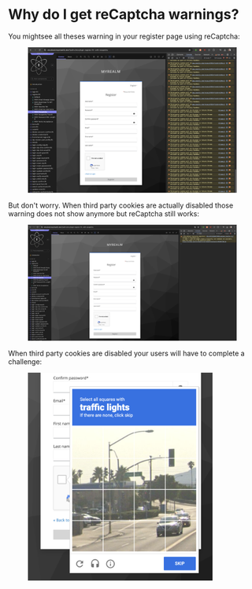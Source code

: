 # Why do I get reCaptcha warnings?

You mightsee all theses warning in your register page using reCaptcha:

<figure><img src="../.gitbook/assets/image (121).png" alt=""><figcaption></figcaption></figure>

But don't worry. When third party cookies are actually disabled those warning does not show anymore but reCaptcha still works:

<figure><img src="../.gitbook/assets/image (122).png" alt=""><figcaption></figcaption></figure>

When third party cookies are disabled your users will have to complete a challenge:

<figure><img src="../.gitbook/assets/image (123).png" alt="" width="375"><figcaption></figcaption></figure>
